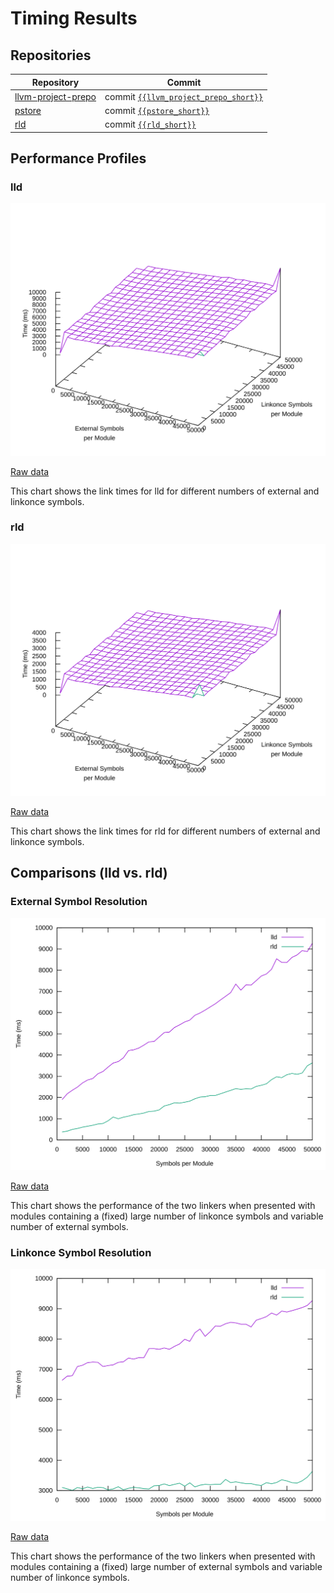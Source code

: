# Timing Results

## Repositories

| Repository | Commit |
| --- | --- |
| [llvm-project-prepo](http://github.com/SNSystems/llvm-project-prepo) | commit [`{{llvm_project_prepo_short}}`](https://github.com/SNSystems/llvm-project-prepo/commit/{{llvm_project_prepo_long}}) |
| [pstore](http://github.com/SNSystems/pstore) | commit [`{{pstore_short}}`](https://github.com/SNSystems/pstore/commit/{{pstore_long}}) |
| [rld](http://github.com/SNSystems/rld) | commit [`{{rld_short}}`](https://github.com/SNSystems/rld/commit{{rld_long}}) |

## Performance Profiles

### lld

![lld performance profile](./lld.svg)

[Raw data](./lld.csv)

This chart shows the link times for lld for different numbers of external and linkonce symbols.

### rld

![rld performance profile](./rld.svg)

[Raw data](./rld.csv)

This chart shows the link times for rld for different numbers of external and linkonce symbols.

## Comparisons (lld vs. rld)

### External Symbol Resolution

![lld vs. rld (external symbol resolution)](./external.svg)

[Raw data](./external.csv)

This chart shows the performance of the two linkers when presented with modules containing a (fixed) large number of linkonce symbols and variable number of external symbols.

### Linkonce Symbol Resolution

![lld vs. rld (linkonce symbol resolution)](./linkonce.svg)

[Raw data](./linkonce.csv)

This chart shows the performance of the two linkers when presented with modules containing a (fixed) large number of external symbols and variable number of linkonce symbols.
